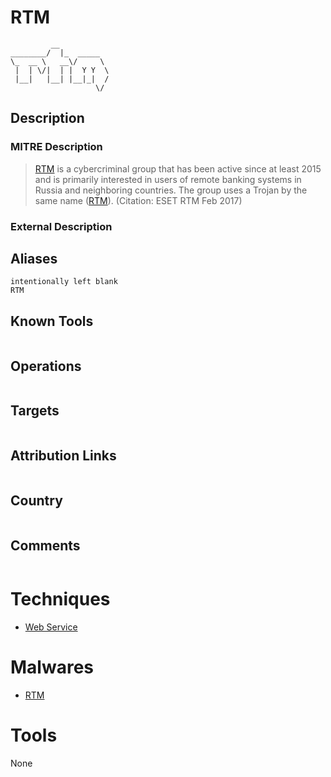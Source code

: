 
# RTM

```
         __           
________/  |_  _____  
\_  __ \   __\/     \ 
 |  | \/|  | |  Y Y  \
 |__|   |__| |__|_|  /
                   \/ 

```

## Description

### MITRE Description

> [RTM](https://attack.mitre.org/groups/G0048) is a cybercriminal group that has been active since at least 2015 and is primarily interested in users of remote banking systems in Russia and neighboring countries. The group uses a Trojan by the same name ([RTM](https://attack.mitre.org/software/S0148)). (Citation: ESET RTM Feb 2017)

### External Description

> 

## Aliases

```
intentionally left blank
RTM
```

## Known Tools

```

```

## Operations

```

```

## Targets

```

```

## Attribution Links

```

```

## Country

```

```

## Comments

```

```

# Techniques


* [Web Service](../techniques/Web-Service.md)


# Malwares


* [RTM](../malwares/RTM.md)


# Tools

None
